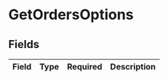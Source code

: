 # GetOrdersOptions


## Fields

| Field       | Type        | Required    | Description |
| ----------- | ----------- | ----------- | ----------- |